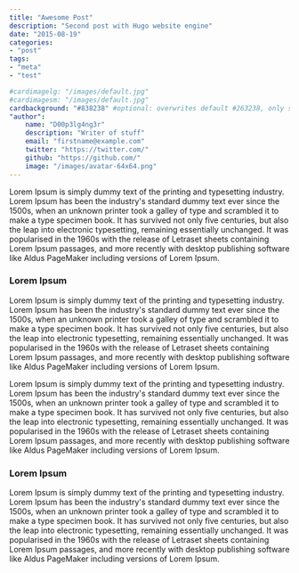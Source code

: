 ```yaml
---
title: "Awesome Post"
description: "Second post with Hugo website engine"
date: "2015-08-19"
categories:
- "post"
tags:
- "meta"
- "test"

#cardimagelg: "/images/default.jpg"
#cardimagesm: "/images/default.jpg"
cardbackground: "#838238" #optional: overwrites default #263238, only shows when no image specified.
"author":
    name: "D00p3lg4ng3r"
    description: "Writer of stuff"
    email: "firstname@example.com"
    twitter: "https://twitter.com/"
    github: "https://github.com/"
    image: "/images/avatar-64x64.png"
---
```


Lorem Ipsum is simply dummy text of the printing and typesetting industry. 
Lorem Ipsum has been the industry's standard dummy text ever since the 1500s, 
when an unknown printer took a galley of type and scrambled it to make a type 
specimen book. <!--more--> It has survived not only five centuries, but also the leap into 
electronic typesetting, remaining essentially unchanged. It was popularised in 
the 1960s with the release of Letraset sheets containing Lorem Ipsum passages, 
and more recently with desktop publishing software like Aldus PageMaker 
including versions of Lorem Ipsum.

### Lorem Ipsum

Lorem Ipsum is simply dummy text of the printing and typesetting industry. 
Lorem Ipsum has been the industry's standard dummy text ever since the 1500s, 
when an unknown printer took a galley of type and scrambled it to make a type 
specimen book. It has survived not only five centuries, but also the leap into 
electronic typesetting, remaining essentially unchanged. It was popularised in 
the 1960s with the release of Letraset sheets containing Lorem Ipsum passages, 
and more recently with desktop publishing software like Aldus PageMaker 
including versions of Lorem Ipsum.

Lorem Ipsum is simply dummy text of the printing and typesetting industry. 
Lorem Ipsum has been the industry's standard dummy text ever since the 1500s, 
when an unknown printer took a galley of type and scrambled it to make a type 
specimen book. It has survived not only five centuries, but also the leap into 
electronic typesetting, remaining essentially unchanged. It was popularised in 
the 1960s with the release of Letraset sheets containing Lorem Ipsum passages, 
and more recently with desktop publishing software like Aldus PageMaker 
including versions of Lorem Ipsum.

### Lorem Ipsum

Lorem Ipsum is simply dummy text of the printing and typesetting industry. 
Lorem Ipsum has been the industry's standard dummy text ever since the 1500s, 
when an unknown printer took a galley of type and scrambled it to make a type 
specimen book. It has survived not only five centuries, but also the leap into 
electronic typesetting, remaining essentially unchanged. It was popularised in 
the 1960s with the release of Letraset sheets containing Lorem Ipsum passages, 
and more recently with desktop publishing software like Aldus PageMaker 
including versions of Lorem Ipsum.
